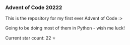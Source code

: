 ### Advent of Code 20222
This is the repository for my first ever Advent of Code :>

Going to be doing most of them in Python - wish me luck!

Current star count: 22 :star: